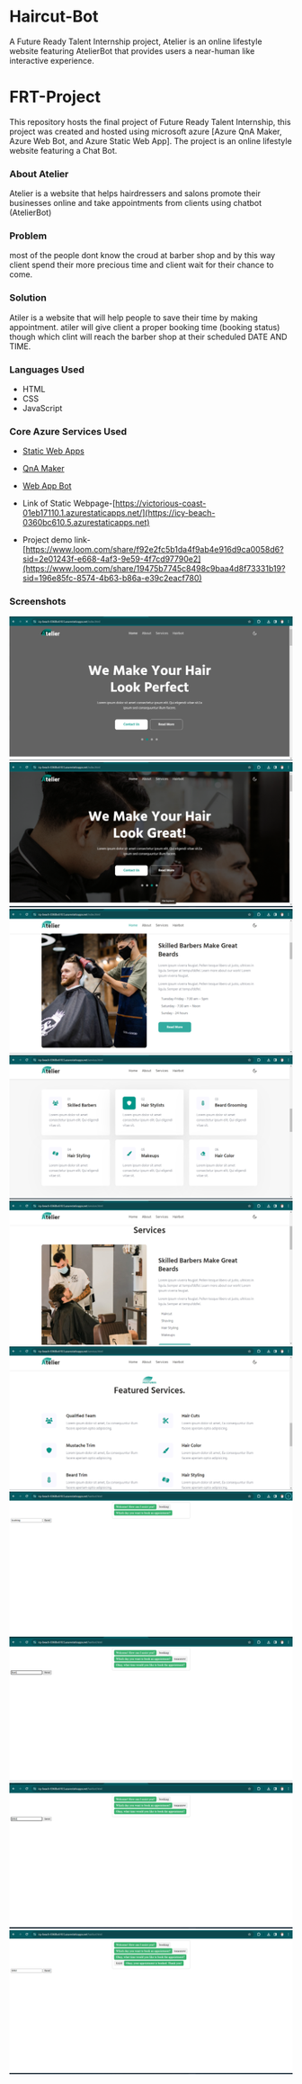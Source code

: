 # Haircut-Bot
A Future Ready Talent Internship project, Atelier is an online lifestyle website featuring AtelierBot that provides users a near-human like interactive experience.

# FRT-Project
This repository hosts the final project of Future Ready Talent Internship, this project was created and hosted using microsoft azure [Azure QnA Maker, Azure Web Bot, and Azure Static Web App]. The project is an online lifestyle website featuring a Chat Bot.


### About Atelier
Atelier is a website that helps hairdressers and salons promote their businesses online and take appointments from clients using chatbot (AtelierBot)

###  Problem
most of the people dont know the croud at barber shop and by this way client spend their more  precious time and client wait for their chance  to come.

### Solution
Atiler is a website that will help people to save their time by making appointment. atiler will give client a proper booking time (booking status) though which clint will reach the barber shop at their scheduled DATE AND TIME.

### Languages Used
  - HTML
  - CSS
  - JavaScript

### Core Azure Services Used
  - [Static Web Apps](https://azure.microsoft.com/en-us/services/app-service/static/#overview)
  - [QnA Maker](https://www.qnamaker.ai/)
  - [Web App Bot](https://azure.microsoft.com/en-us/services/bot-services/#get-started)

- Link of Static Webpage-[https://victorious-coast-01eb17110.1.azurestaticapps.net/](https://icy-beach-0360bc610.5.azurestaticapps.net)

- Project demo link-[https://www.loom.com/share/f92e2fc5b1da4f9ab4e916d9ca0058d6?sid=2e01243f-e668-4af3-9e59-4f7cd97790e2](https://www.loom.com/share/19475b7745c8498c9baa4d8f73331b19?sid=196e85fc-8574-4b63-b86a-e39c2eacf780)


### Screenshots

![App Screenshot](https://github.com/Avinish2004/Haircut-Bot/blob/main/assets/images/Screenshot%20(132).png)
![App Screenshot](https://github.com/Avinish2004/Haircut-Bot/blob/main/assets/images/Screenshot%20(133).png)
![App Screenshot](https://github.com/Avinish2004/Haircut-Bot/blob/main/assets/images/Screenshot%20(134).png)
![App Screenshot](https://github.com/Avinish2004/Haircut-Bot/blob/main/assets/images/Screenshot%20(135).png)
![App Screenshot](https://github.com/Avinish2004/Haircut-Bot/blob/main/assets/images/Screenshot%20(136).png)
![App Screenshot](https://github.com/Avinish2004/Haircut-Bot/blob/main/assets/images/Screenshot%20(137).png)
![App Screenshot](https://github.com/Avinish2004/Haircut-Bot/blob/main/assets/images/Screenshot%20(138).png)
![App Screenshot](https://github.com/Avinish2004/Haircut-Bot/blob/main/assets/images/Screenshot%20(139).png)
![App Screenshot](https://github.com/Avinish2004/Haircut-Bot/blob/main/assets/images/Screenshot%20(140).png)
![App Screenshot](https://github.com/Avinish2004/Haircut-Bot/blob/main/assets/images/Screenshot%20(141).png)





